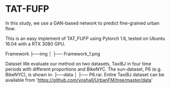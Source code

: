 # TAT-FUFP
In this study, we use a GAN-based network to predict fine-grained urban flow.

This is an easy implement of TAT_FUFP using Pytorch 1.6, tested on Ubuntu 16.04 with a RTX 3080 GPU.

Framework
├──img │ ├── Framework_1.png

Dataset
We evaluate our method on two datasets, TaxiBJ in four time periods with different proportions and BikeNYC. The sun-dataset, P6 (e.g. BikeNYC), is shown in: ├──data │ ├── P6.rar. Entire TaxiBJ dataset can be available from 'https://github.com/yoshall/UrbanFM/tree/master/data'
